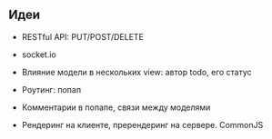 Идеи
--

- RESTful API: PUT/POST/DELETE

- socket.io

- Влияние модели в нескольких view: автор todo, его статус

- Роутинг: попап

- Комментарии в попапе, связи между моделями

- Рендеринг на клиенте, пререндеринг на сервере. CommonJS
